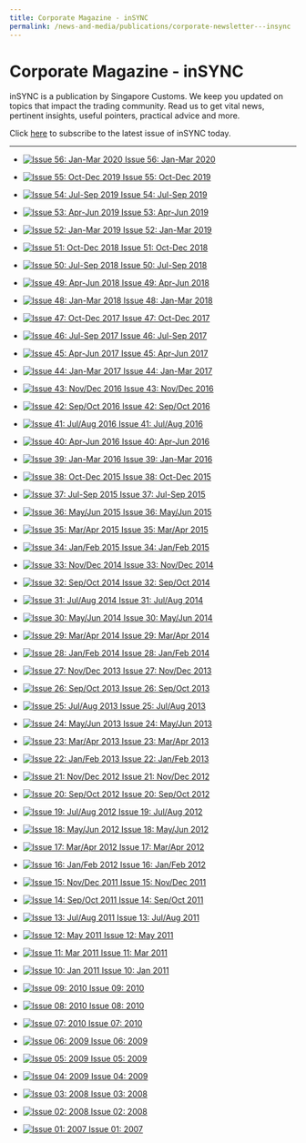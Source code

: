 ```yaml
---
title: Corporate Magazine - inSYNC
permalink: /news-and-media/publications/corporate-newsletter---insync
---
```


# Corporate Magazine - inSYNC

inSYNC is a publication by Singapore Customs. We keep you updated on topics that impact the trading community. Read us to get vital news, pertinent insights, useful pointers, practical advice and more.

Click [here](https://form.gov.sg/5e859b60a0ffc50011a4ee83) to subscribe to the latest issue of inSYNC today.

----------

-   [![Issue 56: Jan-Mar 2020](https://www.customs.gov.sg/-/media/cus/images/insync/thumbnail/insync-coverthumbnail-issue56.jpg)
Issue 56: Jan-Mar 2020](/news-and-media/publications/2020-01-01-Issue56.pdf)
 
-   [![Issue 55: Oct-Dec 2019](https://www.customs.gov.sg/-/media/cus/images/insync/thumbnail/insync_issue55_thumbnail.jpg)
Issue 55: Oct-Dec 2019](/news-and-media/publications/2020-10-01-Issue55.pdf)
 
-   [![Issue 54: Jul-Sep 2019](https://www.customs.gov.sg/-/media/cus/images/insync/thumbnail/insync-issue-54-thumbnail.jpg)
Issue 54: Jul-Sep 2019](/news-and-media/publications/2019-07-01-Issue54.pdf)

-   [![Issue 53: Apr-Jun 2019](https://www.customs.gov.sg/-/media/cus/images/insync/thumbnail/insync-issue-53-thumbnail.gif)
Issue 53: Apr-Jun 2019](/news-and-media/publications/2019-04-01-Issue53.pdf)

-   [![Issue 52: Jan-Mar 2019](https://www.customs.gov.sg/-/media/cus/images/insync/thumbnail/insync-issue-52-thumbnail.gif)
Issue 52: Jan-Mar 2019](/news-and-media/publications/2019-01-01-Issue52.pdf)

-   [![Issue 51: Oct-Dec 2018](https://www.customs.gov.sg/-/media/cus/images/insync/thumbnail/insync-issue-51-thumbnail.gif)
Issue 51: Oct-Dec 2018](/news-and-media/publications/2018-10-01-Issue51.pdf)

-   [![Issue 50: Jul-Sep 2018](https://www.customs.gov.sg/-/media/cus/images/insync/thumbnail/insync-issue-50-thumbnail-for-website.gif)
Issue 50: Jul-Sep 2018](/news-and-media/publications/2018-07-01-Issue50.pdf)

-   [![Issue 49: Apr-Jun 2018](https://www.customs.gov.sg/-/media/cus/images/insync/thumbnail/insync_2018_issue49_thumbnail.gif)
Issue 49: Apr-Jun 2018](/news-and-media/publications/2018-04-01-Issue49.pdf)

-   [![Issue 48: Jan-Mar 2018](https://www.customs.gov.sg/-/media/cus/images/insync/thumbnail/insync_issue48_thumbnail.gif)
Issue 48: Jan-Mar 2018](https://www.customs.gov.sg/-/media/cus/files/insync/issue48/index.html?la=en)

-   [![Issue 47: Oct-Dec 2017](https://www.customs.gov.sg/-/media/cus/images/insync/thumbnail/insync-issue47.gif)
Issue 47: Oct-Dec 2017](https://www.customs.gov.sg/-/media/cus/files/insync/issue47/index.html?la=en)

-   [![Issue 46: Jul-Sep 2017](https://www.customs.gov.sg/-/media/cus/images/insync/thumbnail/insync-issue-46-thumbnail-final.jpg)
Issue 46: Jul-Sep 2017](https://www.customs.gov.sg/-/media/cus/files/insync/issue46/index.html?la=en)

-   [![Issue 45: Apr-Jun 2017](https://www.customs.gov.sg/-/media/cus/images/insync/thumbnail/insync_issue45_thumbnail.gif)
Issue 45: Apr-Jun 2017](https://www.customs.gov.sg/-/media/cus/files/insync/issue45/index.html?la=en)

-   [![Issue 44: Jan-Mar 2017](https://www.customs.gov.sg/-/media/cus/images/insync/insync_issue44_thumbnail.gif)
Issue 44: Jan-Mar 2017](https://www.customs.gov.sg/-/media/cus/files/insync/issue44/index.html?la=en)

-   [![Issue 43: Nov/Dec 2016](https://www.customs.gov.sg/-/media/cus/images/insync/thumbnail/insync_issue43_thumbnail.gif)
Issue 43: Nov/Dec 2016](https://www.customs.gov.sg/-/media/cus/files/insync/issue43/index.html?la=en)

-   [![Issue 42: Sep/Oct 2016](https://www.customs.gov.sg/-/media/cus/images/insync/thumbnail/insync_issue42_thumbnail.jpg)
Issue 42: Sep/Oct 2016](https://www.customs.gov.sg/-/media/cus/files/insync/issue42/www/index.html?la=en)

-   [![Issue 41: Jul/Aug 2016](https://www.customs.gov.sg/-/media/cus/images/insync/thumbnail/insync_issue41_thumbnail.gif)
Issue 41: Jul/Aug 2016](https://www.customs.gov.sg/-/media/cus/files/insync/issue41/index.html?la=en)

-   [![Issue 40: Apr-Jun 2016](https://www.customs.gov.sg/-/media/cus/images/insync/thumbnail/insync_issue40_thumbnail.gif)
Issue 40: Apr-Jun 2016](https://www.customs.gov.sg/-/media/cus/files/insync/issue40/index.html?la=en)

-   [![Issue 39: Jan-Mar 2016](https://www.customs.gov.sg/-/media/cus/images/insync/thumbnail/insync_issue39_thumbnail.jpg)
Issue 39: Jan-Mar 2016](https://www.customs.gov.sg/-/media/cus/files/insync/issue39/index.html?la=en)

-   [![Issue 38: Oct-Dec 2015](https://www.customs.gov.sg/-/media/cus/images/insync/thumbnail/insync_issue38_thumbnail.jpg)
Issue 38: Oct-Dec 2015](https://www.customs.gov.sg/-/media/cus/files/insync/issue38/index.html?la=en)

-   [![Issue 37: Jul-Sep 2015](https://www.customs.gov.sg/-/media/cus/images/insync/thumbnail/insync_issue37_thumbnail.jpg)
Issue 37: Jul-Sep 2015](https://www.customs.gov.sg/-/media/cus/files/insync/issue37/index.html?la=en)

-   [![Issue 36: May/Jun 2015](https://www.customs.gov.sg/-/media/cus/images/insync/thumbnail/insync_issue36_thumbnail.jpg)
Issue 36: May/Jun 2015](https://www.customs.gov.sg/-/media/cus/files/insync/issue36/index.html?la=en)

-   [![Issue 35: Mar/Apr 2015](https://www.customs.gov.sg/-/media/cus/images/insync/thumbnail/issue35_thumbnail.gif)
Issue 35: Mar/Apr 2015](https://www.customs.gov.sg/-/media/cus/files/insync/issue35/index.html?la=en)

-   [![Issue 34: Jan/Feb 2015](https://www.customs.gov.sg/-/media/cus/images/insync/thumbnail/issue34_thumbnail.gif)
Issue 34: Jan/Feb 2015](https://www.customs.gov.sg/-/media/cus/files/insync/issue34/index.html?la=en)

-   [![Issue 33: Nov/Dec 2014](https://www.customs.gov.sg/-/media/cus/images/insync/thumbnail/issue33_thumbnail.gif)
Issue 33: Nov/Dec 2014](https://www.customs.gov.sg/-/media/cus/files/insync/issue33/index.html?la=en)

-   [![Issue 32: Sep/Oct 2014](https://www.customs.gov.sg/-/media/cus/images/insync/thumbnail/issue32_thumbnail.jpg)
Issue 32: Sep/Oct 2014](https://www.customs.gov.sg/-/media/cus/files/insync/issue32/index.html?la=en)

-   [![Issue 31: Jul/Aug 2014](https://www.customs.gov.sg/-/media/cus/images/insync/thumbnail/issue31_thumbnail.jpg)
Issue 31: Jul/Aug 2014](https://www.customs.gov.sg/-/media/cus/files/insync/issue31/index.html?la=en)

-   [![Issue 30: May/Jun 2014](https://www.customs.gov.sg/-/media/cus/images/insync/thumbnail/issue30_thumbnail.jpg)
Issue 30: May/Jun 2014](https://www.customs.gov.sg/-/media/cus/files/insync/issue30/index.html?la=en)

-   [![Issue 29: Mar/Apr 2014](https://www.customs.gov.sg/-/media/cus/images/insync/thumbnail/issue29_thumbnail.jpg)
Issue 29: Mar/Apr 2014](https://www.customs.gov.sg/-/media/cus/files/insync/issue29/index.html?la=en)

-   [![Issue 28: Jan/Feb 2014](https://www.customs.gov.sg/-/media/cus/images/insync/thumbnail/issue28_thumbnail.jpg)
Issue 28: Jan/Feb 2014](https://www.customs.gov.sg/-/media/cus/files/insync/issue28/index.html?la=en)

-   [![Issue 27: Nov/Dec 2013](https://www.customs.gov.sg/-/media/cus/images/insync/thumbnail/issue27_thumbnail.jpg)
Issue 27: Nov/Dec 2013](https://www.customs.gov.sg/-/media/cus/files/insync/issue27/index.html?la=en)


-   [![Issue 26: Sep/Oct 2013](https://www.customs.gov.sg/-/media/cus/images/insync/thumbnail/issue26_thumbnail.jpg)
Issue 26: Sep/Oct 2013](https://www.customs.gov.sg/-/media/cus/files/insync/issue26/index.html?la=en)

-   [![Issue 25: Jul/Aug 2013](https://www.customs.gov.sg/-/media/cus/images/insync/thumbnail/issue25_thumbnail.jpg)
Issue 25: Jul/Aug 2013](https://www.customs.gov.sg/-/media/cus/files/insync/issue25/index.html?la=en)

-   [![Issue 24: May/Jun 2013](https://www.customs.gov.sg/-/media/cus/images/insync/thumbnail/issue24_thumbnail.jpg)
Issue 24: May/Jun 2013](https://www.customs.gov.sg/-/media/cus/files/insync/issue24/index.html?la=en)

-   [![Issue 23: Mar/Apr 2013](https://www.customs.gov.sg/-/media/cus/images/insync/thumbnail/issue23_thumbnail1.jpg)
Issue 23: Mar/Apr 2013](https://www.customs.gov.sg/-/media/cus/files/insync/issue23/index.html?la=en)

-   [![Issue 22: Jan/Feb 2013](https://www.customs.gov.sg/-/media/cus/images/insync/thumbnail/issue22_thumbnail1.jpg)
Issue 22: Jan/Feb 2013](https://www.customs.gov.sg/-/media/cus/files/insync/issue22/index.html?la=en)

-   [![Issue 21: Nov/Dec 2012](https://www.customs.gov.sg/-/media/cus/images/insync/thumbnail/issue21_thumbnail.jpg)
Issue 21: Nov/Dec 2012](https://www.customs.gov.sg/-/media/cus/files/insync/issue21/index.html?la=en)

-   [![Issue 20: Sep/Oct 2012](https://www.customs.gov.sg/-/media/cus/images/insync/thumbnail/issue20_thumbnail.jpg)
Issue 20: Sep/Oct 2012](https://www.customs.gov.sg/-/media/cus/files/insync/issue20/index.html?la=en)

-   [![Issue 19: Jul/Aug 2012](https://www.customs.gov.sg/-/media/cus/images/insync/thumbnail/issue19_thumbnail.jpg)
Issue 19: Jul/Aug 2012](https://www.customs.gov.sg/-/media/cus/files/insync/issue19/index.html?la=en)

-   [![Issue 18: May/Jun 2012](https://www.customs.gov.sg/-/media/cus/images/insync/thumbnail/issue18_thumbnail.jpg)
Issue 18: May/Jun 2012](https://www.customs.gov.sg/-/media/cus/files/insync/issue18/index.html?la=en)

-   [![Issue 17: Mar/Apr 2012](https://www.customs.gov.sg/-/media/cus/images/insync/thumbnail/issue17_thumbnail.jpg)
Issue 17: Mar/Apr 2012](https://www.customs.gov.sg/-/media/cus/files/insync/issue17/index.html?la=en)

-   [![Issue 16: Jan/Feb 2012](https://www.customs.gov.sg/-/media/cus/images/insync/thumbnail/issue16_thumbnail.jpg)
Issue 16: Jan/Feb 2012](https://www.customs.gov.sg/-/media/cus/files/insync/issue16/index.html?la=en)

-   [![Issue 15: Nov/Dec 2011](https://www.customs.gov.sg/-/media/cus/images/insync/thumbnail/issue15_thumbnail.jpg)
Issue 15: Nov/Dec 2011](https://www.customs.gov.sg/-/media/cus/files/insync/issue15/index.html?la=en)

-   [![Issue 14: Sep/Oct 2011](https://www.customs.gov.sg/-/media/cus/images/insync/thumbnail/issue14_thumbnail.jpg)
Issue 14: Sep/Oct 2011](https://www.customs.gov.sg/-/media/cus/files/insync/issue14/index.html?la=en)

-   [![Issue 13: Jul/Aug 2011](https://www.customs.gov.sg/-/media/cus/images/insync/thumbnail/issue13_thumbnail.jpg)
Issue 13: Jul/Aug 2011](https://www.customs.gov.sg/-/media/cus/files/insync/issue13/index.html?la=en)

-   [![Issue 12: May 2011](https://www.customs.gov.sg/-/media/cus/images/insync/thumbnail/issue12_thumbnail.jpg)
Issue 12: May 2011](https://www.customs.gov.sg/-/media/cus/files/insync/issue12/index.html?la=en)



-   [![Issue 11: Mar 2011](https://www.customs.gov.sg/-/media/cus/images/insync/thumbnail/issue11_thumbnail.jpg)
  Issue 11: Mar 2011](https://www.customs.gov.sg/-/media/cus/files/insync/issue11/index.html?la=en)
  
-   [![Issue 10: Jan 2011](https://www.customs.gov.sg/-/media/cus/images/insync/thumbnail/issue10_thumbnail1.jpg)
Issue 10: Jan 2011](https://www.customs.gov.sg/-/media/cus/files/insync/issue10/index.html?la=en)

-   [![Issue 09: 2010](https://www.customs.gov.sg/-/media/cus/images/insync/thumbnail/issue9icon3.jpg)
Issue 09: 2010](https://www.customs.gov.sg/-/media/cus/files/insync/issue09/index.html?la=en)

-   [![Issue 08: 2010](https://www.customs.gov.sg/-/media/cus/images/insync/thumbnail/issue8icon.jpg)
Issue 08: 2010](https://www.customs.gov.sg/-/media/cus/files/insync/issue08/index.html?la=en)

-   [![Issue 07: 2010](https://www.customs.gov.sg/-/media/cus/images/insync/thumbnail/issue7icon.jpg)
Issue 07: 2010](https://www.customs.gov.sg/-/media/cus/files/insync/issue07/index.html?la=en)

-   [![Issue 06: 2009](https://www.customs.gov.sg/-/media/cus/images/insync/thumbnail/issue6icon.jpg)
Issue 06: 2009](https://www.customs.gov.sg/-/media/cus/files/insync/issue06/index.html?la=en)

-   [![Issue 05: 2009](https://www.customs.gov.sg/-/media/cus/images/insync/thumbnail/issue5icon.jpg)
Issue 05: 2009](https://www.customs.gov.sg/-/media/cus/files/insync/issue05/index.html?la=en)

-   [![Issue 04: 2009](https://www.customs.gov.sg/-/media/cus/images/insync/thumbnail/issue4icon.jpg)
Issue 04: 2009](https://www.customs.gov.sg/-/media/cus/files/insync/issue04/index.html?la=en)

-   [![Issue 03: 2008](https://www.customs.gov.sg/-/media/cus/images/insync/thumbnail/issue3icon.jpg)
Issue 03: 2008](https://www.customs.gov.sg/-/media/cus/files/insync/issue03/index.html?la=en)

-   [![Issue 02: 2008](https://www.customs.gov.sg/-/media/cus/images/insync/thumbnail/issue2icon.jpg)
Issue 02: 2008](https://www.customs.gov.sg/-/media/cus/files/insync/issue02/index.html?la=en)

-   [![Issue 01: 2007](https://www.customs.gov.sg/-/media/cus/images/insync/thumbnail/issue1icon.jpg)
Issue 01: 2007](https://www.customs.gov.sg/-/media/cus/files/insync/issue01/index.html?la=en)

